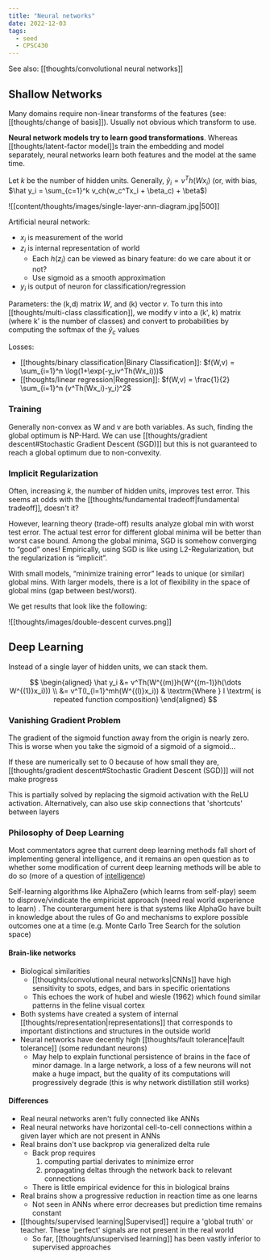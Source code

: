 ```yaml
---
title: "Neural networks"
date: 2022-12-03
tags:
  - seed
  - CPSC430
---
```


See also: [[thoughts/convolutional neural networks]]

## Shallow Networks

Many domains require non-linear transforms of the features (see: [[thoughts/change of basis]]). Usually not obvious which transform to use.

**Neural network models try to learn good transformations**. Whereas [[thoughts/latent-factor model]]s train the embedding and model separately, neural networks learn both features and the model at the same time.

Let $k$ be the number of hidden units. Generally, $\hat y_i = v^Th(Wx_i)$ (or, with bias, $\hat y_i = \sum_{c=1}^k v_ch(w_c^Tx_i + \beta_c) + \beta$)

![[content/thoughts/images/single-layer-ann-diagram.jpg|500]]

Artificial neural network:

- $x_i$ is measurement of the world
- $z_i$ is internal representation of world
  - Each $h(z_i)$ can be viewed as binary feature: do we care about it or not?
  - Use sigmoid as a smooth approximation
- $y_i$ is output of neuron for classification/regression

Parameters: the (k,d) matrix $W$, and (k) vector $v$. To turn this into [[thoughts/multi-class classification]], we modify $v$ into a (k', k) matrix (where k' is the number of classes) and convert to probabilities by computing the softmax of the $\hat y_c$ values

Losses:

- [[thoughts/binary classification|Binary Classification]]: $f(W,v) = \sum_{i=1}^n \log(1+\exp(-y_iv^Th(Wx_i)))$
- [[thoughts/linear regression|Regression]]: $f(W,v) = \frac{1}{2} \sum_{i=1}^n (v^Th(Wx_i)-y_i)^2$

### Training

Generally non-convex as W and v are both variables. As such, finding the global optimum is NP-Hard. We can use [[thoughts/gradient descent#Stochastic Gradient Descent (SGD)]] but this is not guaranteed to reach a global optimum due to non-convexity.

### Implicit Regularization

Often, increasing $k$, the number of hidden units, improves test error. This seems at odds with the [[thoughts/fundamental tradeoff|fundamental tradeoff]], doesn't it?

However, learning theory (trade-off) results analyze global min with worst test error. The actual test error for different global minima will be better than worst case bound. Among the global minima, SGD is somehow converging to “good” ones! Empirically, using SGD is like using L2-Regularization, but the regularization is “implicit”.

With small models, “minimize training error” leads to unique (or similar) global mins. With larger models, there is a lot of flexibility in the space of global mins (gap between best/worst).

We get results that look like the following:

![[thoughts/images/double-descent curves.png]]

## Deep Learning

Instead of a single layer of hidden units, we can stack them.

$$
\begin{aligned}
\hat y_i &= v^Th(W^{(m)}h(W^{(m-1)}h(\dots W^{(1)}x_i))) \\
&= v^T(I_{l=1}^mh(W^{(l)}x_i)) & \textrm{Where } I \textrm{ is repeated function composition}
\end{aligned}
$$

### Vanishing Gradient Problem

The gradient of the sigmoid function away from the origin is nearly zero. This is worse when you take the sigmoid of a sigmoid of a sigmoid...

If these are numerically set to 0 because of how small they are, [[thoughts/gradient descent#Stochastic Gradient Descent (SGD)]] will not make progress

This is partially solved by replacing the sigmoid activation with the ReLU activation. Alternatively, can also use skip connections that 'shortcuts' between layers

### Philosophy of Deep Learning

Most commentators agree that current deep learning methods fall short of implementing general intelligence, and it remains an open question as to whether some modification of current deep learning methods will be able to do so (more of a question of [intelligence](/thoughts/intelligence))

Self-learning algorithms like AlphaZero (which learns from self-play) seem to disprove/vindicate the empiricist approach (need real world experience to learn)
. The counterargument here is that systems like AlphaGo have built in knowledge about the rules of Go and mechanisms to explore possible outcomes one at a time (e.g. Monte Carlo Tree Search for the solution space)

#### Brain-like networks

- Biological similarities
  - [[thoughts/convolutional neural networks|CNNs]] have high sensitivity to spots, edges, and bars in specific orientations
  - This echoes the work of hubel and wiesle (1962) which found similar patterns in the feline visual cortex
- Both systems have created a system of internal [[thoughts/representation|representations]] that corresponds to important distinctions and structures in the outside world
- Neural networks have decently high [[thoughts/fault tolerance|fault tolerance]] (some redundant neurons)
  - May help to explain functional persistence of brains in the face of minor damage. In a large network, a loss of a few neurons will not make a huge impact, but the quality of its computations will progressively degrade (this is why network distillation still works)

#### Differences

- Real neural networks aren't fully connected like ANNs
- Real neural networks have horizontal cell-to-cell connections within a given layer which are not present in ANNs
- Real brains don't use backprop via generalized delta rule
  - Back prop requires
    1.  computing partial derivates to minimize error
    2.  propagating deltas through the network back to relevant connections
  - There is little empirical evidence for this in biological brains
- Real brains show a progressive reduction in reaction time as one learns
  - Not seen in ANNs where error decreases but prediction time remains constant
- [[thoughts/supervised learning|Supervised]] require a 'global truth' or teacher. These 'perfect' signals are not present in the real world
  - So far, [[thoughts/unsupervised learning]] has been vastly inferior to supervised approaches

